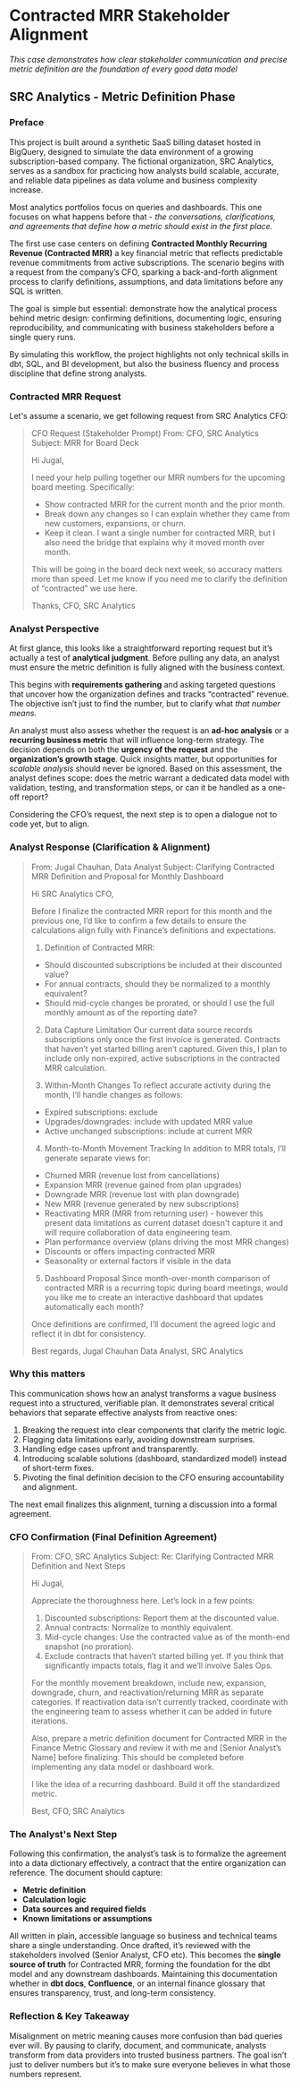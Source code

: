 # Contracted MRR Stakeholder Alignment  

*This case demonstrates how clear stakeholder communication and precise metric definition are the foundation of every good data model*  

## SRC Analytics - Metric Definition Phase    

### Preface  

This project is built around a synthetic SaaS billing dataset hosted in BigQuery, designed to simulate the data environment of a growing subscription-based company. The fictional organization, SRC Analytics, serves as a sandbox for practicing how analysts build scalable, accurate, and reliable data pipelines as data volume and business complexity increase.

Most analytics portfolios focus on queries and dashboards. This one focuses on what happens before that - *the conversations, clarifications, and agreements that define how a metric should exist in the first place.*

The first use case centers on defining **Contracted Monthly Recurring Revenue (Contracted MRR)** a key financial metric that reflects predictable revenue commitments from active subscriptions. The scenario begins with a request from the company’s CFO, sparking a back-and-forth alignment process to clarify definitions, assumptions, and data limitations before any SQL is written.

The goal is simple but essential: demonstrate how the analytical process behind metric design: confirming definitions, documenting logic, ensuring reproducibility, and communicating with business stakeholders before a single query runs.

By simulating this workflow, the project highlights not only technical skills in dbt, SQL, and BI development, but also the business fluency and process discipline that define strong analysts.  

### Contracted MRR Request  

Let's assume a scenario, we get following request from SRC Analytics CFO:  

> CFO Request (Stakeholder Prompt)
> From: CFO, SRC Analytics
> Subject: MRR for Board Deck
>
> Hi Jugal,
>
> I need your help pulling together our MRR numbers for the upcoming board meeting. Specifically:
>
> - Show contracted MRR for the current month and the prior month.  
> - Break down any changes so I can explain whether they came from new customers, expansions, or churn.
> - Keep it clean. I want a single number for contracted MRR, but I also need the bridge that explains why it moved month over month.
>  
> This will be going in the board deck next week, so accuracy matters more than speed. Let me know if you need me to clarify the definition of “contracted” we use here.
>
> Thanks,
> CFO, SRC Analytics  

### Analyst Perspective  

At first glance, this looks like a straightforward reporting request but it’s actually a test of **analytical judgment**. Before pulling any data, an analyst must ensure the metric definition is fully aligned with the business context.  

This begins with **requirements gathering** and asking targeted questions that uncover how the organization defines and tracks “contracted” revenue. The objective isn’t just to find the number, but to clarify what *that number means.*

An analyst must also assess whether the request is an **ad-hoc analysis** or a **recurring business metric** that will influence long-term strategy. The decision depends on both the **urgency of the request** and the **organization’s growth stage**. Quick insights matter, but opportunities for *scalable analysis* should never be ignored. Based on this assessment, the analyst defines scope: does the metric warrant a dedicated data model with validation, testing, and transformation steps, or can it be handled as a one-off report?

Considering the CFO’s request, the next step is to open a dialogue not to code yet, but to align.  

### Analyst Response (Clarification & Alignment)

> From: Jugal Chauhan, Data Analyst
> Subject: Clarifying Contracted MRR Definition and Proposal for Monthly Dashboard
>
> Hi SRC Analytics CFO,
>
> Before I finalize the contracted MRR report for this month and the previous one, I’d like to confirm a few details to ensure the calculations align fully with Finance’s definitions and expectations.
> 
> 1. Definition of Contracted MRR:  
> - Should discounted subscriptions be included at their discounted value?  
> - For annual contracts, should they be normalized to a monthly equivalent?
> - Should mid-cycle changes be prorated, or should I use the full monthly amount as of the reporting date?
>
> 2. Data Capture Limitation
> Our current data source records subscriptions only once the first invoice is generated. Contracts that haven’t yet started billing aren’t captured. Given this, I plan to include only non-expired, active subscriptions in the contracted MRR calculation.
> 
> 3. Within-Month Changes
> To reflect accurate activity during the month, I’ll handle changes as follows:  
> - Expired subscriptions: exclude  
> - Upgrades/downgrades: include with updated MRR value  
> - Active unchanged subscriptions: include at current MRR
>
> 4. Month-to-Month Movement Tracking
> In addition to MRR totals, I’ll generate separate views for:  
> - Churned MRR (revenue lost from cancellations)  
> - Expansion MRR (revenue gained from plan upgrades)  
> - Downgrade MRR (revenue lost with plan downgrade)  
> - New MRR (revenue generated by new subscriptions)
> - Reactivating MRR (MRR from returning user) - however this present data limitations as current dataset doesn't capture it and will require collaboration of data engineering team. 
> - Plan performance overview (plans driving the most MRR changes)  
> - Discounts or offers impacting contracted MRR  
> - Seasonality or external factors if visible in the data
>
> 5. Dashboard Proposal
> Since month-over-month comparison of contracted MRR is a recurring topic during board meetings, would you like me to create an interactive dashboard that updates automatically each month?
> 
> Once definitions are confirmed, I’ll document the agreed logic and reflect it in dbt for consistency.
>
> Best regards,
> Jugal Chauhan
> Data Analyst, SRC Analytics  
>  

### Why this matters  

This communication shows how an analyst transforms a vague business request into a structured, verifiable plan. It demonstrates several critical behaviors that separate effective analysts from reactive ones:

1. Breaking the request into clear components that clarify the metric logic.  
2. Flagging data limitations early, avoiding downstream surprises.  
3. Handling edge cases upfront and transparently.  
4. Introducing scalable solutions (dashboard, standardized model) instead of short-term fixes.  
5. Pivoting the final definition decision to the CFO ensuring accountability and alignment.  

The next email finalizes this alignment, turning a discussion into a formal agreement.

### CFO Confirmation (Final Definition Agreement)  

> From: CFO, SRC Analytics
> Subject: Re: Clarifying Contracted MRR Definition and Next Steps
>
> Hi Jugal,
> 
> Appreciate the thoroughness here. Let’s lock in a few points:
> 
> 1. Discounted subscriptions: Report them at the discounted value.  
> 2. Annual contracts: Normalize to monthly equivalent.  
> 3. Mid-cycle changes: Use the contracted value as of the month-end snapshot (no proration).  
> 4. Exclude contracts that haven’t started billing yet. If you think that significantly impacts totals, flag it and we’ll involve Sales Ops.  
> 
> For the monthly movement breakdown, include new, expansion, downgrade, churn, and reactivation/returning MRR as separate categories. If reactivation data isn’t currently tracked, coordinate with the engineering team to assess whether it can be added in future iterations. 
> 
> Also, prepare a metric definition document for Contracted MRR in the Finance Metric Glossary and review it with me and [Senior Analyst’s Name] before finalizing. This should be completed before implementing any data model or dashboard work.
> 
> I like the idea of a recurring dashboard. Build it off the standardized metric.  
> 
> Best,
> CFO, SRC Analytics  
>  

### The Analyst's Next Step  

Following this confirmation, the analyst’s task is to formalize the agreement into a data dictionary effectively, a contract that the entire organization can reference. The document should capture:

- **Metric definition**  
- **Calculation logic**  
- **Data sources and required fields**  
- **Known limitations or assumptions**

All written in plain, accessible language so business and technical teams share a single understanding. Once drafted, it’s reviewed with the stakeholders involved (Senior Analyst, CFO etc). This becomes the **single source of truth** for Contracted MRR, forming the foundation for the dbt model and any downstream dashboards. Maintaining this documentation whether in **dbt docs**, **Confluence**, or an internal finance glossary that ensures transparency, trust, and long-term consistency.  

### Reflection & Key Takeaway  

Misalignment on metric meaning causes more confusion than bad queries ever will. By pausing to clarify, document, and communicate, analysts transform from data providers into trusted business partners. The goal isn’t just to deliver numbers but it’s to make sure everyone believes in what those numbers represent.  

